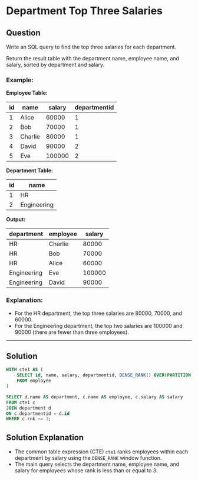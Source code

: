 
# Department Top Three Salaries

## Question

Write an SQL query to find the top three salaries for each department.

Return the result table with the department name, employee name, and salary, sorted by department and salary.

### Example:

**Employee Table:**

| id | name   | salary | departmentid |
|----|--------|--------|--------------|
| 1  | Alice  | 60000  | 1            |
| 2  | Bob    | 70000  | 1            |
| 3  | Charlie| 80000  | 1            |
| 4  | David  | 90000  | 2            |
| 5  | Eve    | 100000 | 2            |

**Department Table:**

| id | name      |
|----|-----------|
| 1  | HR        |
| 2  | Engineering |

**Output:**

| department   | employee | salary |
|--------------|----------|--------|
| HR           | Charlie  | 80000  |
| HR           | Bob      | 70000  |
| HR           | Alice    | 60000  |
| Engineering  | Eve      | 100000 |
| Engineering  | David    | 90000  |

### Explanation:

- For the HR department, the top three salaries are 80000, 70000, and 60000.
- For the Engineering department, the top two salaries are 100000 and 90000 (there are fewer than three employees).

---

## Solution

```sql
WITH cte1 AS (
    SELECT id, name, salary, departmentid, DENSE_RANK() OVER(PARTITION BY departmentid ORDER BY salary DESC) AS rnk
    FROM employee
)

SELECT d.name AS department, c.name AS employee, c.salary AS salary
FROM cte1 c
JOIN department d
ON c.departmentid = d.id
WHERE c.rnk <= 3;
```

## Solution Explanation

- The common table expression (CTE) `cte1` ranks employees within each department by salary using the `DENSE_RANK` window function.
- The main query selects the department name, employee name, and salary for employees whose rank is less than or equal to 3.

